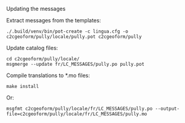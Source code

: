 Updating the messages

Extract messages from the templates:

    ./.build/venv/bin/pot-create -c lingua.cfg -o c2cgeoform/pully/locale/pully.pot c2cgeoform/pully

Update catalog files:

    cd c2cgeoform/pully/locale/
    msgmerge --update fr/LC_MESSAGES/pully.po pully.pot

Compile translations to *.mo files:

    make install

Or:

    msgfmt c2cgeoform/pully/locale/fr/LC_MESSAGES/pully.po --output-file=c2cgeoform/pully/locale/fr/LC_MESSAGES/pully.mo